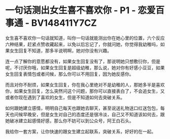 # 一句话测出女生喜不喜欢你 - P1 - 恋爱百事通 - BV148411Y7CZ

女生喜不喜欢你一句话就知道，叫你一句话就能测出你在她心里的位置，六个反应 六种结果，赶紧点赞收藏起来，以免以后忘记了，你就问她，你觉得我幼稚吗，如果女生回复不知道，那多半说明啊，她对你没有兴趣。

连一点了解你的意愿都没有，如果女生回复没有了，那说明她只想敷衍你，但是呢，不讨厌你哦，如果女生回复是超级幼稚，那么说，她对你有好感小豆豆，如果女生回复表情包或者问候，那么你可以不用回复，因为她反感你。

而且对你不耐烦，如果女生回复，你在我心里绝对不是幼稚的人，那她多半是喜欢你，如果女生回复，怎么突然问这个问题，那你可以直接表白了，不会追女生，又或者你现在遇到了喜欢的女生，但是不知道如何去突破关系。

如何跟她建立感情，明明自己每天也跟她去聊天，甚至说送礼物送口红送包包，每天也问候早晚安，但是女生对自己的态度还是很冷淡，自己又不知道该如何去，跟她破冰建立起感情好感，那么你不妨可以到公众号，阿王白石头。

我给你一套方案，让你快速的跟女生建立起联系，突破关系，好好的在一起。